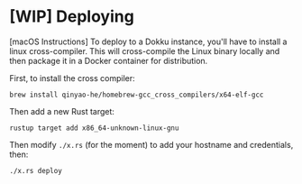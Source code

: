# [WIP] Deploying

[macOS Instructions] To deploy to a Dokku instance, you'll have to install a linux cross-compiler. This will cross-compile the Linux binary locally and then package it in a Docker container for distribution.

First, to install the cross compiler:

```
brew install qinyao-he/homebrew-gcc_cross_compilers/x64-elf-gcc
```

Then add a new Rust target:

```
rustup target add x86_64-unknown-linux-gnu
```

Then modify `./x.rs` (for the moment) to add your hostname and credentials, then:

```
./x.rs deploy
```
